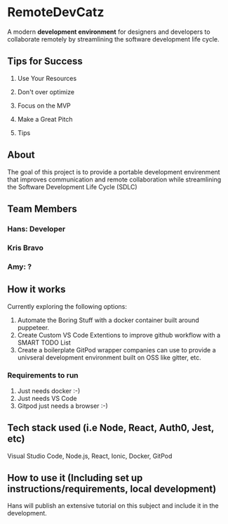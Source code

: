 # RemoteDevCatz
 A modern **development environment** for designers and developers to collaborate remotely by streamlining the software development life cycle.

## Tips for Success
1. Use Your Resources
2. Don't over optimize
3. Focus on the MVP
4. Make a Great Pitch

5. Tips


## About
The goal of this project is to provide a portable development envirenment that improves communication and remote collaboration while streamlining the Software Development Life Cycle (SDLC)

## Team Members

### Hans: Developer

### Kris Bravo 

### Amy: ? 


## How it works
Currently exploring the following options:
1. Automate the Boring Stuff with a docker container built around puppeteer.
2. Create Custom VS Code Extentions to improve github workflow with a SMART TODO List
3. Create a boilerplate GitPod wrapper companies can use to provide a univseral development environment built on OSS like gitter, etc.

### Requirements to run
1. Just needs docker :-)
2. Just needs VS Code
3. Gitpod just needs a browser :-) 


## Tech stack used (i.e Node, React, Auth0, Jest, etc)
Visual Studio Code, Node.js, React, Ionic, Docker, GitPod


## How to use it (Including set up instructions/requirements, local development)
Hans will publish an extensive tutorial on this subject and include it in the development.